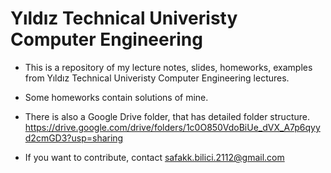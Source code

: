 # Yıldız Technical Univeristy Computer Engineering

- This is a repository of my lecture notes, slides, homeworks, examples from Yıldız Technical Univeristy Computer Engineering lectures. 

- Some homeworks contain solutions of mine. 

- There is also a Google Drive folder, that has detailed folder structure. https://drive.google.com/drive/folders/1c0O850VdoBiUe_dVX_A7p6qyyd2cmGD3?usp=sharing

- If you want to contribute, contact safakk.bilici.2112@gmail.com
